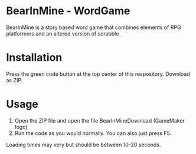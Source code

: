 # BearInMine - WordGame

BearInMine is a story based word game that combines elements of RPG platformers and an altered version of scrabble

# Installation

Press the green code button at the top center of this respository. Download as ZIP.

# Usage

1. Open the ZIP file and open the file BearInMineDownload (GameMaker logo)
2. Run the code as you would normally. You can also just press F5.

Loading times may very but should be between 10-20 seconds.
